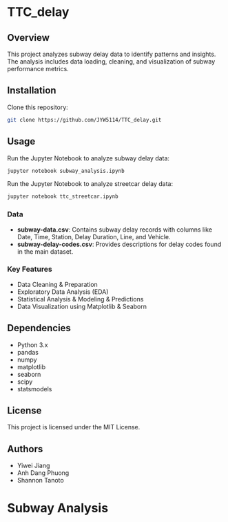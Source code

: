 # TTC_delay

## Overview
This project analyzes subway delay data to identify patterns and insights. The analysis includes data loading, cleaning, and visualization of subway performance metrics.

## Installation
Clone this repository:
   ```bash
   git clone https://github.com/JYW5114/TTC_delay.git
   ```


## Usage
Run the Jupyter Notebook to analyze subway delay data:
```bash
jupyter notebook subway_analysis.ipynb
```
Run the Jupyter Notebook to analyze streetcar delay data:
```bash
jupyter notebook ttc_streetcar.ipynb
```

### Data
- **subway-data.csv**: Contains subway delay records with columns like Date, Time, Station, Delay Duration, Line, and Vehicle.
- **subway-delay-codes.csv**: Provides descriptions for delay codes found in the main dataset.

### Key Features
- Data Cleaning & Preparation
- Exploratory Data Analysis (EDA)
- Statistical Analysis & Modeling & Predictions
- Data Visualization using Matplotlib & Seaborn

## Dependencies
- Python 3.x
- pandas
- numpy
- matplotlib
- seaborn
- scipy
- statsmodels

## License
This project is licensed under the MIT License.

## Authors
- Yiwei Jiang
- Anh Dang Phuong
- Shannon Tanoto

# Subway Analysis
